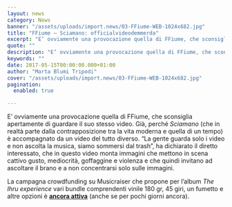 ```yaml
---
layout: news
category: News
banner: "/assets/uploads/import.news/03-FFiume-WEB-1024x682.jpg"
title: "FFiume – Sciamano: officialvideodemmerda"
excerpt: "E’ ovviamente una provocazione quella di FFiume, che sconsiglia apertamente di guardare il suo stesso video. Già, perché Sciamano (che in realtà parte dalla contrapposizione tra la vita moderna e quella di un tempo) è accompagnato da un video del tutto diverso. “La gente guarda solo i video e non ascolta la musica, siamo sommersi [&hellip"
quote: ""
description: "E’ ovviamente una provocazione quella di FFiume, che sconsiglia apertamente di guardare il suo stesso video. Già, perché Sciamano (che in realtà parte dalla contrapposizione tra la vita moderna e quella di un tempo) è accompagnato da un video del tutto diverso. “La gente guarda solo i video e non ascolta la musica, siamo sommersi [&hellip"
keywords: ""
date: 2017-05-15T00:00:00.000+01:00
author: "Marta Blumi Tripodi"
cover: "/assets/uploads/import.news/03-FFiume-WEB-1024x682.jpg"
pagination:
  enabled: true

---
```


E’ ovviamente una provocazione quella di FFiume, che sconsiglia apertamente di guardare il suo stesso video. Già, perché _Sciamano_ (che in realtà parte dalla contrapposizione tra la vita moderna e quella di un tempo) è accompagnato da un video del tutto diverso. “La gente guarda solo i video e non ascolta la musica, siamo sommersi dal trash”, ha dichiarato il diretto interessato, che in questo video monta immagini che mettono in scena cattivo gusto, mediocrità, goffaggine e violenza e che quindi invitano ad ascoltare il brano e a non concentrarsi solo sulle immagini.

La campagna crowdfunding su Musicraiser che propone per l’album _The Ihru experience_ vari bundle comprendenti vinile 180 gr, 45 giri, un fumetto e altre opzioni è **[ancora attiva](https://www.musicraiser.com/projects/7753)** (anche se per pochi giorni ancora).